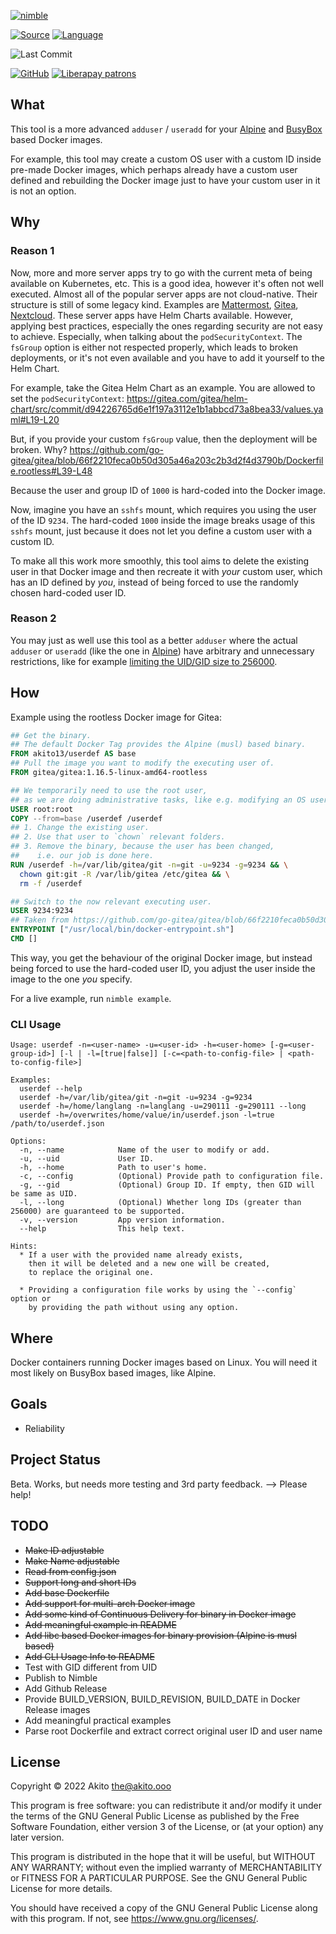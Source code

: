 [![nimble](https://raw.githubusercontent.com/yglukhov/nimble-tag/master/nimble.png)](https://nimble.directory/pkg/userdef)

[![Source](https://img.shields.io/badge/project-source-2a2f33?style=plastic)](https://github.com/theAkito/userdef)
[![Language](https://img.shields.io/badge/language-Nim-orange.svg?style=plastic)](https://nim-lang.org/)

![Last Commit](https://img.shields.io/github/last-commit/theAkito/userdef?style=plastic)

[![GitHub](https://img.shields.io/badge/license-GPL--3.0-informational?style=plastic)](https://www.gnu.org/licenses/gpl-3.0.txt)
[![Liberapay patrons](https://img.shields.io/liberapay/patrons/Akito?style=plastic)](https://liberapay.com/Akito/)

## What
This tool is a more advanced `adduser` / `useradd` for your [Alpine](https://www.alpinelinux.org/) and [BusyBox](https://www.busybox.net/) based Docker images.

For example, this tool may create a custom OS user with a custom ID inside pre-made Docker images, which perhaps already have a custom user defined and rebuilding the Docker image just to have your custom user in it is not an option.

## Why
### Reason 1
Now, more and more server apps try to go with the current meta of being available on Kubernetes, etc. This is a good idea, however it's often not well executed.
Almost all of the popular server apps are not cloud-native. Their structure is still of some legacy kind.
Examples are [Mattermost](https://mattermost.com/), [Gitea](https://gitea.io/en-us/), [Nextcloud](https://nextcloud.com/).
These server apps have Helm Charts available. However, applying best practices, especially the ones regarding security are not easy to achieve.
Especially, when talking about the `podSecurityContext`. The `fsGroup` option is either not respected properly, which leads to broken deployments, or it's not even available and you have to add it yourself to the Helm Chart.

For example, take the Gitea Helm Chart as an example. You are allowed to set the `podSecurityContext`:
https://gitea.com/gitea/helm-chart/src/commit/d94226765d6e1f197a3112e1b1abbcd73a8bea33/values.yaml#L19-L20

But, if you provide your custom `fsGroup` value, then the deployment will be broken. Why?
https://github.com/go-gitea/gitea/blob/66f2210feca0b50d305a46a203c2b3d2f4d3790b/Dockerfile.rootless#L39-L48

Because the user and group ID of `1000` is hard-coded into the Docker image.

Now, imagine you have an `sshfs` mount, which requires you using the user of the ID `9234`.
The hard-coded `1000` inside the image breaks usage of this `sshfs` mount, just because it does not let you define a custom user with a custom ID.

To make all this work more smoothly, this tool aims to delete the existing user in that Docker image and then recreate it with *your* custom user, which has an ID defined by *you*, instead of being forced to use the randomly chosen hard-coded user ID.

### Reason 2

You may just as well use this tool as a better `adduser` where the actual `adduser` or `useradd` (like the one in [Alpine](https://www.alpinelinux.org/)) have arbitrary and unnecessary restrictions, like for example [limiting the UID/GID size to 256000](https://stackoverflow.com/q/41807026/7061105).

## How
Example using the rootless Docker image for Gitea:

[//]: # (https://github.com/microsoft/vscode/issues/95728#issuecomment-616782131)
```dockerfile
## Get the binary.
## The default Docker Tag provides the Alpine (musl) based binary.
FROM akito13/userdef AS base
## Pull the image you want to modify the executing user of.
FROM gitea/gitea:1.16.5-linux-amd64-rootless

## We temporarily need to use the root user,
## as we are doing administrative tasks, like e.g. modifying an OS user.
USER root:root
COPY --from=base /userdef /userdef
## 1. Change the existing user.
## 2. Use that user to `chown` relevant folders.
## 3. Remove the binary, because the user has been changed,
##    i.e. our job is done here.
RUN /userdef -h=/var/lib/gitea/git -n=git -u=9234 -g=9234 && \
  chown git:git -R /var/lib/gitea /etc/gitea && \
  rm -f /userdef

## Switch to the now relevant executing user.
USER 9234:9234
## Taken from https://github.com/go-gitea/gitea/blob/66f2210feca0b50d305a46a203c2b3d2f4d3790b/Dockerfile.rootless#L71-L72
ENTRYPOINT ["/usr/local/bin/docker-entrypoint.sh"]
CMD []
```

This way, you get the behaviour of the original Docker image, but instead being forced to use the hard-coded user ID, you adjust the user inside the image to the one *you* specify.

For a live example, run `nimble example`.

### CLI Usage
```
Usage: userdef -n=<user-name> -u=<user-id> -h=<user-home> [-g=<user-group-id>] [-l | -l=[true|false]] [-c=<path-to-config-file> | <path-to-config-file>]

Examples:
  userdef --help
  userdef -h=/var/lib/gitea/git -n=git -u=9234 -g=9234
  userdef -h=/home/langlang -n=langlang -u=290111 -g=290111 --long
  userdef -h=/overwrites/home/value/in/userdef.json -l=true /path/to/userdef.json

Options:
  -n, --name            Name of the user to modify or add.
  -u, --uid             User ID.
  -h, --home            Path to user's home.
  -c, --config          (Optional) Provide path to configuration file.
  -g, --gid             (Optional) Group ID. If empty, then GID will be same as UID.
  -l, --long            (Optional) Whether long IDs (greater than 256000) are guaranteed to be supported.
  -v, --version         App version information.
  --help                This help text.

Hints:
  * If a user with the provided name already exists,
    then it will be deleted and a new one will be created,
    to replace the original one.

  * Providing a configuration file works by using the `--config` option or
    by providing the path without using any option.
```

## Where
Docker containers running Docker images based on Linux.
You will need it most likely on BusyBox based images, like Alpine.

## Goals
* Reliability

## Project Status
Beta. Works, but needs more testing and 3rd party feedback. --> Please help!

## TODO
* ~~Make ID adjustable~~
* ~~Make Name adjustable~~
* ~~Read from config.json~~
* ~~Support long and short IDs~~
* ~~Add base Dockerfile~~
* ~~Add support for multi-arch Docker image~~
* ~~Add some kind of Continuous Delivery for binary in Docker image~~
* ~~Add meaningful example in README~~
* ~~Add libc based Docker images for binary provision (Alpine is musl based)~~
* ~~Add CLI Usage Info to README~~
* Test with GID different from UID
* Publish to Nimble
* Add Github Release
* Provide BUILD_VERSION, BUILD_REVISION, BUILD_DATE in Docker Release images
* Add meaningful practical examples
* Parse root Dockerfile and extract correct original user ID and user name

## License
Copyright © 2022  Akito <the@akito.ooo>

This program is free software: you can redistribute it and/or modify
it under the terms of the GNU General Public License as published by
the Free Software Foundation, either version 3 of the License, or
(at your option) any later version.

This program is distributed in the hope that it will be useful,
but WITHOUT ANY WARRANTY; without even the implied warranty of
MERCHANTABILITY or FITNESS FOR A PARTICULAR PURPOSE.  See the
GNU General Public License for more details.

You should have received a copy of the GNU General Public License
along with this program.  If not, see <https://www.gnu.org/licenses/>.